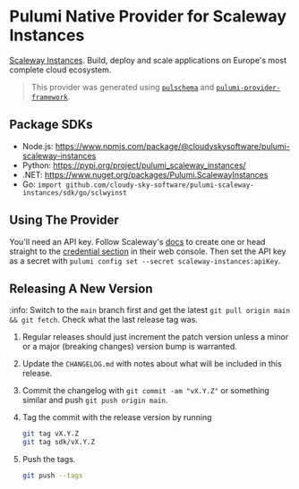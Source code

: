 # Pulumi Native Provider for Scaleway Instances

[Scaleway Instances](https://www.scaleway.com/en/virtual-instances/). Build, deploy and scale applications on Europe's most complete cloud ecosystem.

> This provider was generated using [`pulschema`](https://github.com/cloudy-sky-software/pulschema) and [`pulumi-provider-framework`](https://github.com/cloudy-sky-software/pulumi-provider-framework).

## Package SDKs

- Node.js: https://www.npmjs.com/package/@cloudyskysoftware/pulumi-scaleway-instances
- Python: https://pypi.org/project/pulumi_scaleway_instances/
- .NET: https://www.nuget.org/packages/Pulumi.ScalewayInstances
- Go: `import github.com/cloudy-sky-software/pulumi-scaleway-instances/sdk/go/sclwyinst`

## Using The Provider

You'll need an API key. Follow Scaleway's [docs](https://developers.scaleway.com/en/quickstart/#authentication) to create one or head straight to the [credential section](https://console.scaleway.com/project/credentials) in their web console.
Then set the API key as a secret with `pulumi config set --secret scaleway-instances:apiKey`.

## Releasing A New Version

:info: Switch to the `main` branch first and get the latest `git pull origin main && git fetch`. Check what the last release tag was.

1. Regular releases should just increment the patch version unless a minor or a major (breaking changes) version bump is warranted.
1. Update the `CHANGELOG.md` with notes about what will be included in this release.
1. Commit the changelog with `git commit -am "vX.Y.Z"` or something similar and push `git push origin main`.
1. Tag the commit with the release version by running

   ```bash
   git tag vX.Y.Z
   git tag sdk/vX.Y.Z
   ```

1. Push the tags.

   ```bash
   git push --tags
   ```
